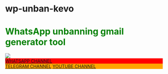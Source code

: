 # wp-unban-kevo
<h1 style="color:green">WhatsApp unbanning gmail generator tool</h1>
<img src="https://files.catbox.moe/qczesp.jpg">
<div style="background-color:red; color:white">
<a href="https://whatsapp.com/channel/0029VbAskavKbYMOfucNZ31r">WHATSAPP CHANNEL </a>
</div>
<div style="background-color: orange; color:white;">
  <a href="https://t.me/whatsapp_bots_overloaded">TELEGRAM CHANNEL</a>
    <a href="https://youtube.com/@kevoloves?si=gsyAIVa5r9jet5HP">YOUTUBE CHANNEL</a>
</div>
